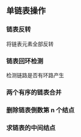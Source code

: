 ## 单链表操作

### 链表反转

将链表元素全部反转

### 链表回环检测
检测链路是否有环路产生

### 两个有序的链表合并

### 删除链表倒数第 n 个结点

### 求链表的中间结点